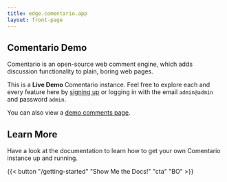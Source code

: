 ```yaml
---
title: edge.comentario.app
layout: front-page
---
```


## Comentario Demo

Comentario is an open-source web comment engine, which adds discussion functionality to plain, boring web pages.

This is a **Live Demo** Comentario instance. Feel free to explore each and every feature here by [signing up](https://edge.comentario.app/en/auth/signup) or logging in with the email `admin@admin` and password `admin`.

You can also view a [demo comments page](https://demo.comentario.app/).

## Learn More

Have a look at the [](/getting-started) documentation to learn how to get your own Comentario instance up and running.

{{< button "/getting-started" "Show Me the Docs!" "cta" "BO" >}}
